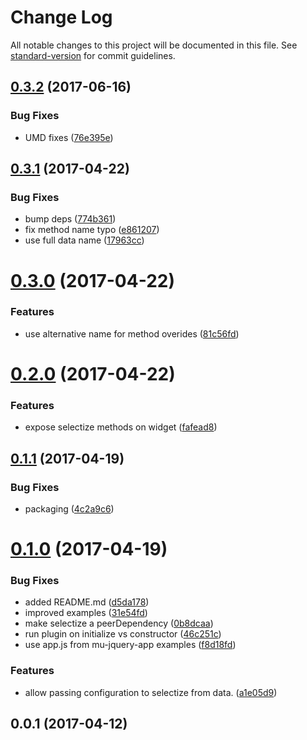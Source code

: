 # Change Log

All notable changes to this project will be documented in this file. See [standard-version](https://github.com/conventional-changelog/standard-version) for commit guidelines.

<a name="0.3.2"></a>
## [0.3.2](https://github.com/mu-lib/mu-jquery-widget-selectize/compare/v0.3.1...v0.3.2) (2017-06-16)


### Bug Fixes

* UMD fixes ([76e395e](https://github.com/mu-lib/mu-jquery-widget-selectize/commit/76e395e))



<a name="0.3.1"></a>
## [0.3.1](https://github.com/mu-lib/mu-jquery-widget-selectize/compare/v0.3.0...v0.3.1) (2017-04-22)


### Bug Fixes

* bump deps ([774b361](https://github.com/mu-lib/mu-jquery-widget-selectize/commit/774b361))
* fix method name typo ([e861207](https://github.com/mu-lib/mu-jquery-widget-selectize/commit/e861207))
* use full data name ([17963cc](https://github.com/mu-lib/mu-jquery-widget-selectize/commit/17963cc))



<a name="0.3.0"></a>
# [0.3.0](https://github.com/mu-lib/mu-jquery-widget-selectize/compare/v0.2.0...v0.3.0) (2017-04-22)


### Features

* use alternative name for method overides ([81c56fd](https://github.com/mu-lib/mu-jquery-widget-selectize/commit/81c56fd))



<a name="0.2.0"></a>
# [0.2.0](https://github.com/mu-lib/mu-jquery-widget-selectize/compare/v0.1.1...v0.2.0) (2017-04-22)


### Features

* expose selectize methods on widget ([fafead8](https://github.com/mu-lib/mu-jquery-widget-selectize/commit/fafead8))



<a name="0.1.1"></a>
## [0.1.1](https://github.com/mu-lib/mu-jquery-widget-selectize/compare/v0.1.0...v0.1.1) (2017-04-19)


### Bug Fixes

* packaging ([4c2a9c6](https://github.com/mu-lib/mu-jquery-widget-selectize/commit/4c2a9c6))



<a name="0.1.0"></a>
# [0.1.0](https://github.com/mu-lib/mu-jquery-widget-selectize/compare/v0.0.1...v0.1.0) (2017-04-19)


### Bug Fixes

* added README.md ([d5da178](https://github.com/mu-lib/mu-jquery-widget-selectize/commit/d5da178))
* improved examples ([31e54fd](https://github.com/mu-lib/mu-jquery-widget-selectize/commit/31e54fd))
* make selectize a peerDependency ([0b8dcaa](https://github.com/mu-lib/mu-jquery-widget-selectize/commit/0b8dcaa))
* run plugin on initialize vs constructor ([46c251c](https://github.com/mu-lib/mu-jquery-widget-selectize/commit/46c251c))
* use app.js from mu-jquery-app examples ([f8d18fd](https://github.com/mu-lib/mu-jquery-widget-selectize/commit/f8d18fd))


### Features

* allow passing configuration to selectize from data. ([a1e05d9](https://github.com/mu-lib/mu-jquery-widget-selectize/commit/a1e05d9))



<a name="0.0.1"></a>
## 0.0.1 (2017-04-12)
